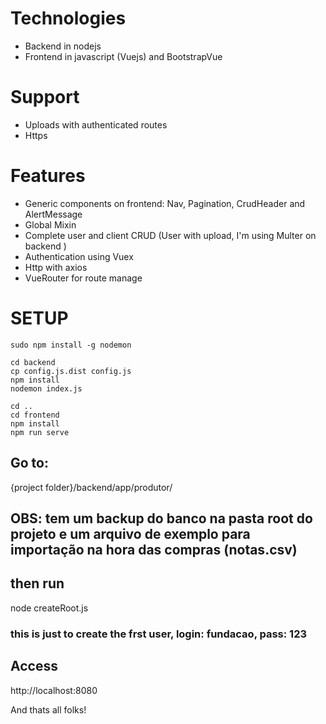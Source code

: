 
# Technologies

* Backend in nodejs
* Frontend in javascript (Vuejs) and BootstrapVue

# Support

* Uploads with authenticated routes
* Https

# Features

* Generic components on frontend: Nav, Pagination, CrudHeader and AlertMessage
* Global Mixin
* Complete user and client CRUD (User with upload, I'm using Multer on backend )
* Authentication using Vuex
* Http with axios
* VueRouter for route manage

# SETUP

```
sudo npm install -g nodemon
```

```
cd backend
cp config.js.dist config.js
npm install
nodemon index.js

cd ..
cd frontend
npm install
npm run serve
```

## Go to:

{project folder}/backend/app/produtor/

## OBS: tem um backup do banco na pasta root do projeto e um arquivo de exemplo para importação na hora das compras (notas.csv)


## then run 

node createRoot.js

### this is just to create the frst user, login: fundacao, pass: 123

## Access

http://localhost:8080


And thats all folks!
